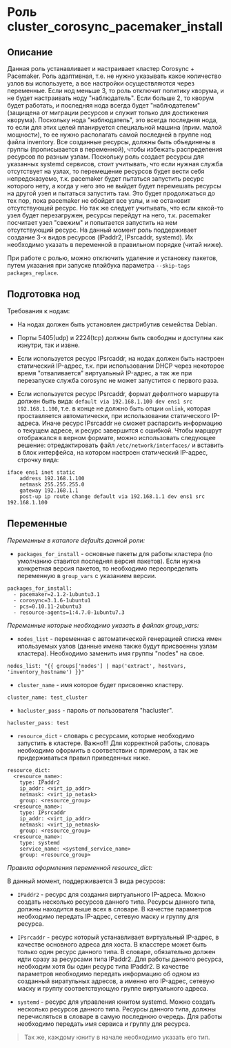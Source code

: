 # Роль cluster_corosync_pacemaker_install

## Описание

Данная роль устанавливает и настраивает кластер Corosync + Pacemaker.
Роль адаптивная, т.е. не нужно указывать какое количество узлов вы используете, а все настройки осуществляются через переменные.
Если нод меньше 3, то роль отключит политику кворума, и не будет настраивать ноду "наблюдатель". Если больше 2, то кворум будет работать, и последняя нода всегда будет "наблюдателем" (защищена от миграции ресурсов и служит только для достижения кворума). Поскольку нода "наблюдатель", это всегда последняя нода, то если для этих целей планируется специальной машина (прим. малой мощности), то ее нужно располагать самой последней в группе нод файла inventory.
Все созданные ресурсы, должны быть объединены в группы (прописывается в переменной), чтобы избежать распределения ресурсов по разным узлам.
Поскольку роль создает ресурсы для указанных systemd сервисов, стоит учитывать, что если нужная служба отсутствует на узлах, то перемещение ресурсов будет вести себя непредсказуемо, т.к. pacemaker будет пытаться запустить ресурс которого нету, а когда у него это не выйдет будет перемешать ресурсы на другой узел и пытаться запустить там. Это будет продолжаться до тех пор, пока pacemaker не обойдет все узлы, и не остановит отсутствующей ресурс. Но так же следует учитывать, что если какой-то узел будет перезагружен, ресурсы перейдут на него, т.к. pacemaker посчитает узел "свежим" и попытается запустить на нем отсутствующий ресурс.
На данный момент роль поддерживает создание 3-х видов ресурсов (IPaddr2, IPsrcaddr, systemd). Их необходимо указать в переменной в правильном порядке (читай ниже).

При работе с ролью, можно отключить удаление и установку пакетов, путем указания при запуске плэйбука параметра `--skip-tags packages_replace`.

## Подготовка нод

Требования к нодам:

- На нодах должен быть установлен дистрибутив семейства Debian.

- Порты 5405(udp) и 2224(tcp) должны быть свободны и доступны как изнутри, так и извне.

- Если используется ресурс IPsrcaddr, на нодах должен быть настроен статический IP-адрес, т.к. при использовании DHCP через некоторое время "отваливается" виртуальный IP-адрес, а так же при перезапуске служба corosync не может запустится с первого раза.

- Если используется ресурс IPsrcaddr, формат дефолтного маршрута должен быть вида: `default via 192.168.1.100 dev ens1 src 192.168.1.100`, т.е. в конце не должно быть опции `onlink`, которая проставляется автоматически, при использовании статического IP-адреса. Иначе ресурс IPsrcaddr не сможет распарсить информацию о текущем адресе, и ресурс завершится с ошибкой. Чтобы маршрут отображался в верном формате, можно использовать следующее решение: отредактировать файл `/etc/network/interfaces/` и вставить в блок интерфейса, на котором настроен статический IP-адрес, строчку вида:
```
iface ens1 inet static
	address 192.168.1.100
	netmask 255.255.255.0
	gateway 192.168.1.1
	post-up ip route change default via 192.168.1.1 dev ens1 src 192.168.1.100
```

## Переменные

*Переменные в каталоге defaults данной роли:*

- `packages_for_install` - основные пакеты для работы кластера (по умолчанию ставится последняя версия пакетов). Если нужна конкретная версия пакетов, то необходимо переопределить переменную в `group_vars` с указанием версии.
```
packages_for_install:
  - pacemaker=2.1.2-1ubuntu3.1
  - corosync=3.1.6-1ubuntu1
  - pcs=0.10.11-2ubuntu3
  - resource-agents=1:4.7.0-1ubuntu7.3
```

*Переменные которые необходимо указать в файлах group_vars:*

- `nodes_list` - переменная с автоматической генерацией списка имен ипользуемых узлов (данные имена также будут присвоенны узлам кластера). Необходимо заменить имя группы "nodes" на свое.
```
nodes_list: "{{ groups['nodes'] | map('extract', hostvars, 'inventory_hostname') }}"
```

- `cluster_name` - имя которое будет присвоенно кластеру.
```
cluster_name: test_cluster
```

- `hacluster_pass` - пароль от пользователя "hacluster".
```
hacluster_pass: test
```

- `resource_dict` - словарь с ресурсами, которые необходимо запустить в кластере.
Важно!!! Для корректной работы, словарь необходимо оформить в соответствии с примером, а так же придерживаться правил приведенных ниже.
```
resource_dict:
  <resource_name>:
    type: IPaddr2
    ip_addr: <virt_ip_addr>
    netmask: <virt_ip_netask>
    group: <resource_group>
  <resource_name>:
    type: IPsrcaddr
    ip_addr: <virt_ip_addr>
    netmask: <virt_ip_netmask>
    group: <resource_group>
  <resource_name>:
    type: systemd
    service_name: <systemd_service_name>
    group: <resource_group>
```

*Правила оформления переменной resource_dict:*

В данный момент, поддерживается 3 вида ресурсов:

- `IPaddr2` - ресурс для создания виртуального IP-адреса. Можно создать несколько ресурсов данного типа. Ресурсы данного типа, должны находится выше всех в словаре. В качестве параметров необходимо передать IP-адрес, сетевую маску и группу для ресурса.

- `IPsrcaddr` - ресурс который устанавливает виртуальный IP-адрес, в качестве основного адреса для хоста. В класстере может быть только один ресурс данного типа. В словаре, обязательно должен идти сразу за ресурсами типа IPaddr2. Для работы данного ресурса, необходим хотя бы один ресурс типа IPaddr2. В качестве параметров необходимо передать информацию об одном из созданный виратульных адресов, а именно его IP-адрес, сетевую маску и группу соответствующую группе виртуального адреса.

- `systemd` - ресурс для управления юнитом systemd. Можно создать несколько ресурсов данного типа. Ресурсы данного типа, должны перечисляться в словаре в самую последнюю очередь. Для работы необходимо передать имя сервиса и группу для ресурса.

> Так же, каждому юниту в начале необходимо указать его тип.

